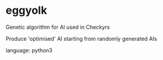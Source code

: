 # eggyolk

Genetic algorithm for AI used in Checkyrs

Produce 'optimised' AI starting from randomly generated AIs

language: python3
